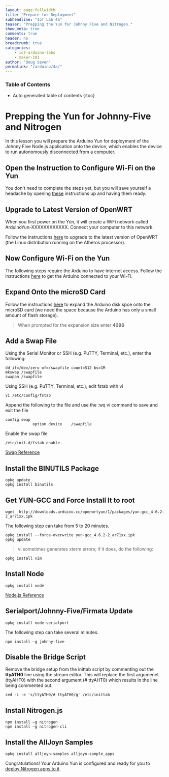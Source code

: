 ```yaml
---
layout: page-fullwidth
title: "Prepare for Deployment"
subheadline: "IoT Lab 4a"
teaser: "Prepping the Yun for Johnny Five and Nitrogen."
show_meta: true
comments: true
header: no
breadcrumb: true
categories:
    - iot-arduino-labs
    - maker-101
author: "Doug Seven"
permalink: "/arduino/4a/"
---
```


### Table of Contents
*  Auto generated table of contents
{:toc}

# Prepping the Yun for Johnny-Five and Nitrogen
In this lesson you will prepare the Arduino Yun for deployment of the Johnny Five Node.js application onto the device, which enables the device to run autonomously disconnected from a computer.

## Open the Instruction to Configure Wi-Fi on the Yun  
You don't need to complete the steps yet, but you will save yourself a headache by opening [these](http://arduino.cc/en/Guide/ArduinoYun#toc13) instructions up and having them ready.  

## Upgrade to Latest Version of OpenWRT  
When you first power on the Yún, it will create a WiFi network called ArduinoYun-XXXXXXXXXXXX. Connect your computer to this network.  
  
Follow the instructions [here](http://arduino.cc/en/Tutorial/YunSysupgrade) to upgrade to the latest version of OpenWRT (the Linux distribution running on the Atheros processor).  

## Now Configure Wi-Fi on the Yun  
The following steps require the Arduino to have internet access. Follow the instructions [here](http://arduino.cc/en/Guide/ArduinoYun#toc13) to get the Arduino connected to your Wi-Fi.

## Expand Onto the microSD Card  
Follow the instructions [here](http://arduino.cc/en/Tutorial/ExpandingYunDiskSpace) to expand the Arduino disk spce onto the microSD card (we need the space because the Arduino has only a small amount of flash storage).  
>When prompted for the expansion size enter **4096**  

## Add a Swap File  
Using the Serial Monitor or SSH (e.g. PuTTY, Terminal, etc.), enter the following:  

    dd if=/dev/zero of=/swapfile count=512 bs=1M  
    mkswap /swapfile
    swapon /swapfile

Using SSH (e.g. PuTTY, Terminal, etc.), edit fstab with vi  

    vi /etc/config/fstab  

Append the following to the file and use the :wq vi command to save and exit the file  

    config swap  
                option device    /swapfile  

Enable the swap file  

    /etc/init.d/fstab enable

[Swap Reference](http://www.cambus.net/getting-started-with-openwrt/)
## Install the BINUTILS Package

    opkg update
    opkg install binutils

## Get YUN-GCC and Force Install It to root  

    wget  http://downloads.arduino.cc/openwrtyun/1/packages/yun-gcc_4.6.2-2_ar71xx.ipk
    
The following step can take from 5 to 20 minutes.  

    opkg install --force-overwrite yun-gcc_4.6.2-2_ar71xx.ipk
    opkg update

>vi sometimes generates xterm errors; if it does, do the following:  

    opkg install vim

## Install Node  

    opkg install node

[Node.js Reference](http://blog.arduino.cc/2014/05/06/time-to-expand-your-yun-disk-space-and-install-node-js/)
## Serialport/Johnny-Five/Firmata Update  

    opkg install node-serialport

The following step can take several minutes.  

    npm install –g johnny-five

## Disable the Bridge Script  
Remove the bridge setup from the inittab script by commenting out the **ttyATH0** line using the stream editor. This will replace the first argumenet (ttyAHT0) with the second argument (# ttyAHT0) which results in the line being commented out.  

    sed -i -e 's/ttyATH0/# ttyATH0/g' /etc/inittab
  
## Install Nitrogen.js  

    npm install –g nitrogen
    npm install –g nitrogen-cli

## Install the AllJoyn Samples  

    opkg install alljoyn-samples alljoyn-sample_apps
    
Congratulations! Your Arduino Yun is configured and ready for you to [deploy Nitrogen apps to it](/arduino/0B/).